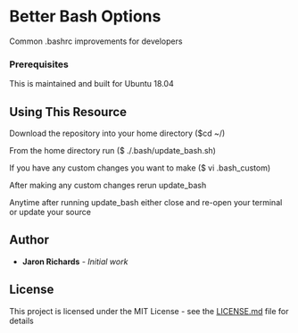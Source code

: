 # Better Bash Options

Common .bashrc improvements for developers

### Prerequisites

This is maintained and built for Ubuntu 18.04

## Using This Resource

Download the repository into your home directory ($cd ~/)

From the home directory run ($ ./.bash/update_bash.sh)

If you have any custom changes you want to make ($ vi .bash_custom)

After making any custom changes rerun update_bash

Anytime after running update_bash either close and re-open your terminal or update your source

## Author

* **Jaron Richards** - *Initial work*

## License

This project is licensed under the MIT License - see the [LICENSE.md](LICENSE.md) file for details
